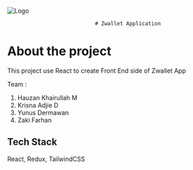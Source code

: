 
![Logo](https://camo.githubusercontent.com/72d4e416bd802a1abc16d86e9d7d7a62318fca378d103f97fda207ef7d61463d/68747470733a2f2f7974332e67677068742e636f6d2f7974632f414b65644f4c543759443978365069522d4366624262464333777a3257617469495a4672495f4930762d366b3d733930302d632d6b2d63307830306666666666662d6e6f2d726a)


                                # Zwallet Application




# About the project

This project use React to create Front End side of Zwallet App 

Team    :
1. Hauzan Khairullah M
2. Krisna Adjie D
3. Yunus Dermawan
4. Zaki Farhan
## Tech Stack

React, Redux, TailwindCSS

